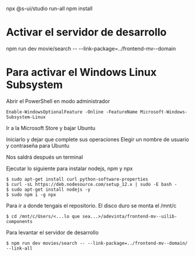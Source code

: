 npx @s-ui/studio run-all npm install

# Activar el servidor de desarrollo

npm run dev movie/search -- --link-package=../frontend-mv--domain

# Para activar el Windows Linux Subsystem

Abrir el PowerShell en modo administrador

```
Enable-WindowsOptionalFeature -Online -FeatureName Microsoft-Windows-Subsystem-Linux
```

Ir a la Microsoft Store y bajar Ubuntu

Iniciarlo y dejar que complete sus operaciones
Elegir un nombre de usuario y contraseña para Ubuntu

Nos saldrá después un terminal

Ejecutar lo siguiente para instalar nodejs, npm y npx

```
$ sudo apt-get install curl python-software-properties
$ curl -sL https://deb.nodesource.com/setup_12.x | sudo -E bash -
$ sudo apt-get install nodejs -y
$ sudo npm i -g npx
```

Para ir a donde tengais el repositorio. El disco duro se monta el /mnt/c

```
$ cd /mnt/c/Users/<...lo que sea...>/adevinta/frontend-mv--uilib-components
```

Para levantar el servidor de desarrollo

```
$ npm run dev movies/search -- --link-package=../frontend-mv--domain/ --link-all
```